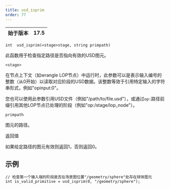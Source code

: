 ```yaml
---
title: usd_isprim
order: 77
---
```

| 始于版本 | 17.5 |
| --- | --- |

`int  usd_isprim(<stage>stage, string primpath)`

此函数用于检查指定路径是否指向有效的USD图元。

`<stage>`

在节点上下文（如wrangle LOP节点）中运行时，此参数可以是表示输入编号的整数（从0开始）以读取对应阶段的USD数据。该整数等效于引用特定输入的字符串形式，例如"opinput:0"。

您也可以使用此参数引用USD文件（例如"/path/to/file.usd"），或通过`op:`路径前缀引用其他LOP节点已处理的阶段（例如"op:/stage/lop_node"）。

`primpath`

图元的路径。

返回值

如果给定路径的图元有效则返回1，否则返回0。

## 示例

```vex
// 检查第一个输入端的阶段是否在场景图位置"/geometry/sphere"处存在球体图元
int is_valid_primitive = usd_isprim(0, "/geometry/sphere");

```

